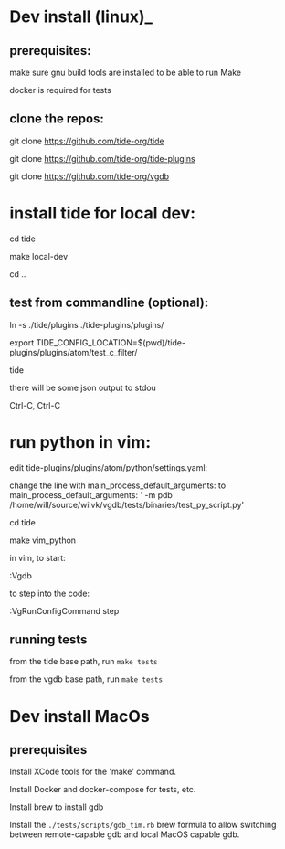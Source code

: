 # Dev install (linux)_

## prerequisites:

make sure gnu build tools are installed to be able to run Make

docker is required for tests


## clone the repos:

git clone https://github.com/tide-org/tide

git clone https://github.com/tide-org/tide-plugins

git clone https://github.com/tide-org/vgdb

# install tide for local dev:

cd tide

make local-dev

cd ..

## test from commandline (optional):

ln -s ./tide/plugins ./tide-plugins/plugins/

export TIDE_CONFIG_LOCATION=$(pwd)/tide-plugins/plugins/atom/test_c_filter/ 

tide

there will be some json output to stdou

Ctrl-C, Ctrl-C

# run python in vim:

edit tide-plugins/plugins/atom/python/settings.yaml:

change the line with main_process_default_arguments: to
  main_process_default_arguments: ' -m pdb /home/will/source/wilvk/vgdb/tests/binaries/test_py_script.py'

cd tide

make vim_python 

in vim, to start:

:Vgdb

to step into the code:

:VgRunConfigCommand step


## running tests

from the tide base path, run `make tests`

from the vgdb base path, run `make tests`



# Dev install MacOs

## prerequisites

Install XCode tools for the 'make' command.

Install Docker and docker-compose for tests, etc.

Install brew to install gdb

Install the `./tests/scripts/gdb_tim.rb` brew formula to allow switching between remote-capable gdb and local MacOS capable gdb.


